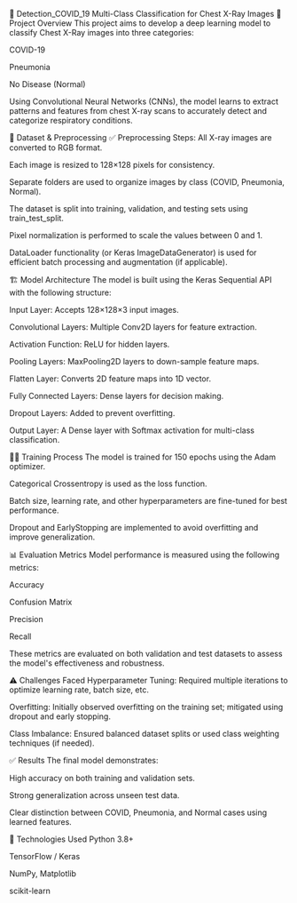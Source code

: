 🦠 Detection_COVID_19
Multi-Class Classification for Chest X-Ray Images
📌 Project Overview
This project aims to develop a deep learning model to classify Chest X-Ray images into three categories:

COVID-19

Pneumonia

No Disease (Normal)

Using Convolutional Neural Networks (CNNs), the model learns to extract patterns and features from chest X-ray scans to accurately detect and categorize respiratory conditions.

📂 Dataset & Preprocessing
✅ Preprocessing Steps:
All X-ray images are converted to RGB format.

Each image is resized to 128×128 pixels for consistency.

Separate folders are used to organize images by class (COVID, Pneumonia, Normal).

The dataset is split into training, validation, and testing sets using train_test_split.

Pixel normalization is performed to scale the values between 0 and 1.

DataLoader functionality (or Keras ImageDataGenerator) is used for efficient batch processing and augmentation (if applicable).

🏗️ Model Architecture
The model is built using the Keras Sequential API with the following structure:

Input Layer: Accepts 128×128×3 input images.

Convolutional Layers: Multiple Conv2D layers for feature extraction.

Activation Function: ReLU for hidden layers.

Pooling Layers: MaxPooling2D layers to down-sample feature maps.

Flatten Layer: Converts 2D feature maps into 1D vector.

Fully Connected Layers: Dense layers for decision making.

Dropout Layers: Added to prevent overfitting.

Output Layer: A Dense layer with Softmax activation for multi-class classification.

🏋️‍♂️ Training Process
The model is trained for 150 epochs using the Adam optimizer.

Categorical Crossentropy is used as the loss function.

Batch size, learning rate, and other hyperparameters are fine-tuned for best performance.

Dropout and EarlyStopping are implemented to avoid overfitting and improve generalization.

📊 Evaluation Metrics
Model performance is measured using the following metrics:

Accuracy

Confusion Matrix

Precision

Recall

These metrics are evaluated on both validation and test datasets to assess the model's effectiveness and robustness.

⚠️ Challenges Faced
Hyperparameter Tuning: Required multiple iterations to optimize learning rate, batch size, etc.

Overfitting: Initially observed overfitting on the training set; mitigated using dropout and early stopping.

Class Imbalance: Ensured balanced dataset splits or used class weighting techniques (if needed).

✅ Results
The final model demonstrates:

High accuracy on both training and validation sets.

Strong generalization across unseen test data.

Clear distinction between COVID, Pneumonia, and Normal cases using learned features.

🧠 Technologies Used
Python 3.8+

TensorFlow / Keras

NumPy, Matplotlib

scikit-learn
